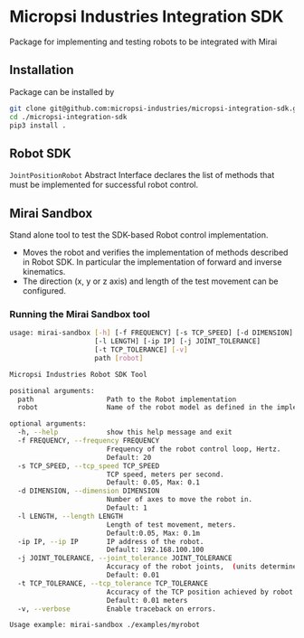 # Micropsi Industries Integration SDK
Package for implementing and testing robots to be integrated with Mirai

## Installation
Package can be installed by
```bash
git clone git@github.com:micropsi-industries/micropsi-integration-sdk.git
cd ./micropsi-integration-sdk
pip3 install .
```

## Robot SDK
`JointPositionRobot` Abstract Interface declares the list of methods that must be implemented for
successful robot control.

## Mirai Sandbox
Stand alone tool to test the SDK-based Robot control implementation.
- Moves the robot and verifies the implementation of methods described in Robot SDK. In particular
the implementation of forward and inverse kinematics.
- The direction (x, y or z axis) and length of the test movement can be configured.

### Running the Mirai Sandbox tool
```bash
usage: mirai-sandbox [-h] [-f FREQUENCY] [-s TCP_SPEED] [-d DIMENSION]
                     [-l LENGTH] [-ip IP] [-j JOINT_TOLERANCE]
                     [-t TCP_TOLERANCE] [-v]
                     path [robot]

Micropsi Industries Robot SDK Tool

positional arguments:
  path                  Path to the Robot implementation
  robot                 Name of the robot model as defined in the implementation.

optional arguments:
  -h, --help            show this help message and exit
  -f FREQUENCY, --frequency FREQUENCY
                        Frequency of the robot control loop, Hertz.
                        Default: 20
  -s TCP_SPEED, --tcp_speed TCP_SPEED
                        TCP speed, meters per second.
                        Default: 0.05, Max: 0.1
  -d DIMENSION, --dimension DIMENSION
                        Number of axes to move the robot in.
                        Default: 1
  -l LENGTH, --length LENGTH
                        Length of test movement, meters.
                        Default:0.05, Max: 0.1m
  -ip IP, --ip IP       IP address of the robot.
                        Default: 192.168.100.100
  -j JOINT_TOLERANCE, --joint_tolerance JOINT_TOLERANCE
                        Accuracy of the robot joints,  (units determined by implementation).
                        Default: 0.01
  -t TCP_TOLERANCE, --tcp_tolerance TCP_TOLERANCE
                        Accuracy of the TCP position achieved by robot.
                        Default: 0.01 meters
  -v, --verbose         Enable traceback on errors.

Usage example: mirai-sandbox ./examples/myrobot
```